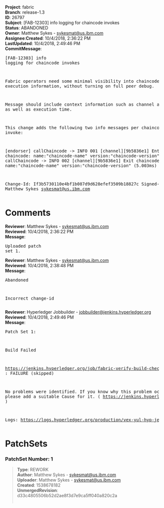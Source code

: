 <strong>Project</strong>: fabric</br><strong>Branch</strong>: release-1.3<br><strong>ID</strong>: 26797<br><strong>Subject</strong>: [FAB-12303] info logging for chaincode invokes<br><strong>Status</strong>: ABANDONED<br><strong>Owner</strong>: Matthew Sykes - sykesmat@us.ibm.com<br><strong>Assignee</strong>:<strong>Created</strong>: 10/4/2018, 2:36:22 PM<br><strong>LastUpdated</strong>: 10/4/2018, 2:49:46 PM<br><strong>CommitMessage</strong>:<br><pre>[FAB-12303] info logging for chaincode invokes

Fabric operators need some minimal visibility into chaincode execution
information, without turning on full peer debug.

Message should include context information such as channel and txid, as
well as execution time.

This change adds the following two info messages per chaincode invoke:

[endorser] callChaincode -> INFO 001 [channel][9b5836e1] Entry chaincode: name:"chaincode-name" version:"chaincode-version"
[endorser] callChaincode -> INFO 002 [channel][9b5836e1] Exit chaincode: name:"chaincode-name" version:"chaincode-version"  (5.003ms)

Change-Id: If3b5730110e4bf1b087d9d628efef3509b18827c
Signed-off-by: Matthew Sykes <sykesmat@us.ibm.com>
</pre><h1>Comments</h1><strong>Reviewer</strong>: Matthew Sykes - sykesmat@us.ibm.com<br><strong>Reviewed</strong>: 10/4/2018, 2:36:22 PM<br><strong>Message</strong>: <pre>Uploaded patch set 1.</pre><strong>Reviewer</strong>: Matthew Sykes - sykesmat@us.ibm.com<br><strong>Reviewed</strong>: 10/4/2018, 2:38:48 PM<br><strong>Message</strong>: <pre>Abandoned

Incorrect change-id</pre><strong>Reviewer</strong>: Hyperledger Jobbuilder - jobbuilder@jenkins.hyperledger.org<br><strong>Reviewed</strong>: 10/4/2018, 2:49:46 PM<br><strong>Message</strong>: <pre>Patch Set 1:

Build Failed 

https://jenkins.hyperledger.org/job/fabric-verify-build-checks-x86_64/5850/ : FAILURE (skipped)

No problems were identified. If you know why this problem occurred, please add a suitable Cause for it. ( https://jenkins.hyperledger.org/job/fabric-verify-build-checks-x86_64/5850/ )

Logs: https://logs.hyperledger.org/production/vex-yul-hyp-jenkins-3/fabric-verify-build-checks-x86_64/5850</pre><h1>PatchSets</h1><h3>PatchSet Number: 1</h3><blockquote><strong>Type</strong>: REWORK<br><strong>Author</strong>: Matthew Sykes - sykesmat@us.ibm.com<br><strong>Uploader</strong>: Matthew Sykes - sykesmat@us.ibm.com<br><strong>Created</strong>: 1538678182<br><strong>UnmergedRevision</strong>: d33c4805506b52d2ae8f3d7e9ca5ff040a820c2a<br><br></blockquote>